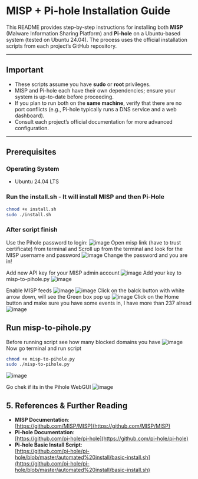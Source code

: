  # MISP + Pi-hole Installation Guide
 
 This README provides step-by-step instructions for installing both **MISP** (Malware Information Sharing Platform) and **Pi-hole** on a Ubuntu-based system (tested on Ubuntu 24.04). The process uses the official installation scripts from each project’s GitHub repository.
 
 ---
 
 ## Important
 
 - These scripts assume you have **sudo** or **root** privileges.  
 - MISP and Pi-hole each have their own dependencies; ensure your system is up-to-date before proceeding.  
 - If you plan to run both on the **same machine**, verify that there are no port conflicts (e.g., Pi-hole typically runs a DNS service and a web dashboard).  
 - Consult each project’s official documentation for more advanced configuration.
 
 ---
 
 ## Prerequisites
 
 ### Operating System
 - Ubuntu 24.04 LTS
 
 ### Run the install.sh - It will install MISP and then Pi-Hole
 ```bash
chmod +x install.sh
sudo ./install.sh
 ```
 
 ### After script finish
Use the Pihole password to login:
![image](https://github.com/user-attachments/assets/88c02bf8-dd77-4b9f-87e2-214724fb8749)
Open misp link (have to trust certificate) from terminal and Scroll up from the terminal and look for the MISP username and password
 ![image](https://github.com/user-attachments/assets/10a328bb-f9e5-4895-8a03-d02232050f3b)
Change the password and you are in!

Add new API key for your MISP admin account
![image](https://github.com/user-attachments/assets/2b1e4ea9-4077-4731-9a72-cb744544566a)
Add your key to misp-to-pihole.py 
![image](https://github.com/user-attachments/assets/de7dc2fd-b4b3-49be-a6bc-03ad98c169c7)

Enable MISP feeds 
![image](https://github.com/user-attachments/assets/66771717-1c81-4051-b5c3-c9b8456b0845)
![image](https://github.com/user-attachments/assets/349bb8b9-9828-438b-b5a2-1bff7c593b41)
Click on the balck button with white arrow down, will see the Green box pop up
![image](https://github.com/user-attachments/assets/30981fc6-853b-4702-88a9-1a2a4df182d2)
Click on the Home button and make sure you have some events in, I have more than 237 alread
![image](https://github.com/user-attachments/assets/19dd9c26-5db6-46f3-af30-5ff5c700201f)



 ## Run misp-to-pihole.py
Before running script see how many blocked domains you have
![image](https://github.com/user-attachments/assets/501c419c-ea89-4ad4-b6f1-9937e87167b5)
Now go terminal and run script
 ```bash
chmod +x misp-to-pihole.py
sudo ./misp-to-pihole.py
 ```
![image](https://github.com/user-attachments/assets/0410005a-f65b-419f-a5e3-7d23348bc36d)

Go chek if its in the Pihole WebGUI
![image](https://github.com/user-attachments/assets/7b236e33-86bb-4435-8c03-8f3857812ccb)

 
 ## 5. References & Further Reading
 
 - **MISP Documentation**:  
   [https://github.com/MISP/MISP](https://github.com/MISP/MISP)
 - **Pi-hole Documentation**:  
   [https://github.com/pi-hole/pi-hole](https://github.com/pi-hole/pi-hole)
 - **Pi-hole Basic Install Script**:  
   [https://github.com/pi-hole/pi-hole/blob/master/automated%20install/basic-install.sh](https://github.com/pi-hole/pi-hole/blob/master/automated%20install/basic-install.sh)
 ```
